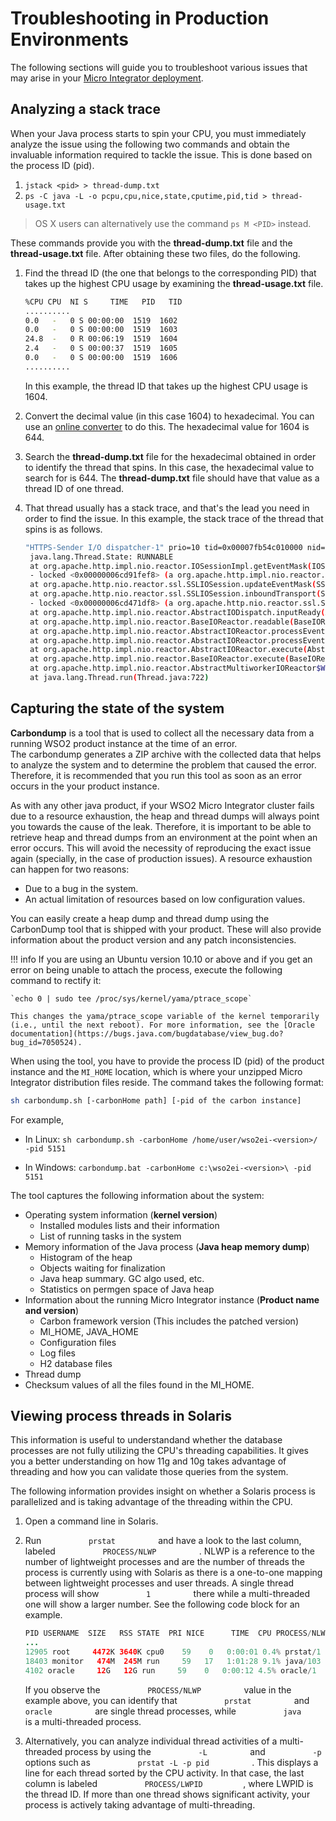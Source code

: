# Troubleshooting in Production Environments

The following sections will guide you to troubleshoot various issues that may arise in your [Micro Integrator deployment](../deployment/deploying_wso2_ei.md).

## Analyzing a stack trace

When your Java process starts to spin your CPU, you must immediately
analyze the issue using the following two commands and obtain the
invaluable information required to tackle the issue. This is done based
on the process ID (pid).

1.  `jstack <pid> > thread-dump.txt`
2.  `ps -C java -L -o pcpu,cpu,nice,state,cputime,pid,tid > thread-usage.txt`

> OS X users can alternatively use the command `ps M <PID>` instead.
    
These commands provide you with the **thread-dump.txt** file and the
**thread-usage.txt** file. After obtaining these two files, do the
following.

1.  Find the thread ID (the one that belongs to the corresponding PID)
    that takes up the highest CPU usage by examining the
    **thread-usage.txt** file.

    ```bash
    %CPU CPU  NI S     TIME   PID   TID
    .......... 
    0.0   -   0 S 00:00:00  1519  1602
    0.0   -   0 S 00:00:00  1519  1603
    24.8  -   0 R 00:06:19  1519  1604
    2.4   -   0 S 00:00:37  1519  1605
    0.0   -   0 S 00:00:00  1519  1606
    ..........
    ```

    In this example, the thread ID that takes up the highest CPU usage
    is 1604.

2.  Convert the decimal value (in this case 1604) to hexadecimal. You
    can use an [online
    converter](http://easycalculation.com/decimal-converter.php) to do
    this. The hexadecimal value for 1604 is 644.
3.  Search the **thread-dump.txt** file for the hexadecimal obtained in
    order to identify the thread that spins. In this case, the
    hexadecimal value to search for is 644. The **thread-dump.txt** file
    should have that value as a thread ID of one thread.
4.  That thread usually has a stack trace, and that's the lead you need in order
    to find the issue. In this example, the stack trace of the thread
    that spins is as follows.

    ```bash
    "HTTPS-Sender I/O dispatcher-1" prio=10 tid=0x00007fb54c010000 nid=0x644 runnable [0x00007fb534e20000]
     java.lang.Thread.State: RUNNABLE
     at org.apache.http.impl.nio.reactor.IOSessionImpl.getEventMask(IOSessionImpl.java:139)
     - locked <0x00000006cd91fef8> (a org.apache.http.impl.nio.reactor.IOSessionImpl)
     at org.apache.http.nio.reactor.ssl.SSLIOSession.updateEventMask(SSLIOSession.java:300)
     at org.apache.http.nio.reactor.ssl.SSLIOSession.inboundTransport(SSLIOSession.java:402)
     - locked <0x00000006cd471df8> (a org.apache.http.nio.reactor.ssl.SSLIOSession)
     at org.apache.http.impl.nio.reactor.AbstractIODispatch.inputReady(AbstractIODispatch.java:121)
     at org.apache.http.impl.nio.reactor.BaseIOReactor.readable(BaseIOReactor.java:160)
     at org.apache.http.impl.nio.reactor.AbstractIOReactor.processEvent(AbstractIOReactor.java:342)
     at org.apache.http.impl.nio.reactor.AbstractIOReactor.processEvents(AbstractIOReactor.java:320)
     at org.apache.http.impl.nio.reactor.AbstractIOReactor.execute(AbstractIOReactor.java:280)
     at org.apache.http.impl.nio.reactor.BaseIOReactor.execute(BaseIOReactor.java:106)
     at org.apache.http.impl.nio.reactor.AbstractMultiworkerIOReactor$Worker.run(AbstractMultiworkerIOReactor.java:604)
     at java.lang.Thread.run(Thread.java:722)
    ```

## Capturing the state of the system

**Carbondump** is a tool that is used to collect all the necessary data from a
running WSO2 product instance at the time of an error.
The carbondump generates a ZIP archive with the collected data that
helps to analyze the system and to determine the problem that caused the
error. Therefore, it is recommended that you run this tool as soon as an
error occurs in the your product instance.

As with any other java product, if your WSO2 Micro Integrator cluster fails due to a resource exhaustion, the heap and thread dumps will always point you towards the cause of the leak. Therefore, it is important to be able to retrieve heap and thread dumps from an environment at the point when an error occurs. This will avoid the necessity of reproducing the exact issue again (specially, in the case of production issues). A resource exhaustion can happen for two reasons:

- Due to a bug in the system.
- An actual limitation of resources based on low configuration values.

You can easily create a heap dump and thread dump using the CarbonDump tool that is shipped with your product. These will also provide information about the product version and any patch inconsistencies.

!!! info
    If you are using an Ubuntu version 10.10 or above and if you get an error on being unable to attach the process, execute the following command to rectify it: 

    `echo 0 | sudo tee /proc/sys/kernel/yama/ptrace_scope`

    This changes the yama/ptrace_scope variable of the kernel temporarily (i.e., until the next reboot). For more information, see the [Oracle documentation](https://bugs.java.com/bugdatabase/view_bug.do?bug_id=7050524).

When using the tool, you have to provide the process ID (pid) of the
product instance and the `MI_HOME` location,
which is where your unzipped Micro Integrator distribution files reside. The
command takes the following format:

```bash
sh carbondump.sh [-carbonHome path] [-pid of the carbon instance]
```

For example,

- In Linux: `sh carbondump.sh -carbonHome /home/user/wso2ei-<version>/ -pid 5151`
    
- In Windows: `carbondump.bat -carbonHome c:\wso2ei-<version>\ -pid 5151`

The tool captures the following information about the system:

-   Operating system information (**kernel version**)
    -   Installed modules lists and their information
    -   List of running tasks in the system
-   Memory information of the Java process (**Java heap memory dump**)
    -   Histogram of the heap
    -   Objects waiting for finalization
    -   Java heap summary. GC algo used, etc.
    -   Statistics on permgen space of Java heap
-   Information about the running Micro Integrator instance (**Product name and
    version**)
    -   Carbon framework version (This includes the patched version)
    -   MI_HOME, JAVA_HOME
    -   Configuration files
    -   Log files
    -   H2 database files
-   Thread dump
-   Checksum values of all the files found in the MI_HOME.

## Viewing process threads in Solaris

This information is useful to understandand whether the database
processes are not fully utilizing the CPU's threading capabilities. It
gives you a better understanding on how 11g and 10g takes advantage of
threading and how you can validate those queries from the system.

The following information provides insight on whether a Solaris process
is parallelized and is taking advantage of the threading within the CPU.

1.  Open a command line in Solaris.
2.  Run `           prstat          ` and have a look to the last
    column, labeled `           PROCESS/NLWP          ` . NLWP is a
    reference to the number of lightweight processes and are the number
    of threads the process is currently using with Solaris as there is a
    one-to-one mapping between lightweight processes and user threads. A
    single thread process will show `           1          ` there while
    a multi-threaded one will show a larger number. See the following
    code block for an example.  

    ``` java
    PID USERNAME  SIZE   RSS STATE  PRI NICE      TIME  CPU PROCESS/NLWP       
    ...
    12905 root     4472K 3640K cpu0    59    0   0:00:01 0.4% prstat/1
    18403 monitor   474M  245M run     59   17   1:01:28 9.1% java/103
    4102 oracle     12G   12G run     59    0   0:00:12 4.5% oracle/1
    ```

    If you observe the `           PROCESS/NLWP          ` value in the
    example above, you can identify that `           prstat          `
    and `           oracle          ` are single thread processes, while
    `           java          ` is a multi-threaded process.

3.  Alternatively, you can analyze individual thread activities of a
    multi-threaded process by using the `           -L          ` and
    `           -p          ` options such as
    `           prstat -L -p pid          ` . This displays a line for
    each thread sorted by the CPU activity. In that case, the last column is
    labeled `           PROCESS/LWPID          `, where LWPID is the
    thread ID. If more than one thread shows significant activity, your
    process is actively taking advantage of multi-threading.
